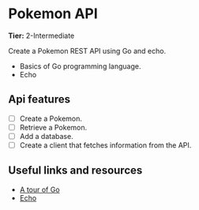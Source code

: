 # Pokemon API

**Tier:** 2-Intermediate

Create a Pokemon REST API using Go and echo.

- Basics of Go programming language.
- Echo

## Api features

- [ ] Create a Pokemon.
- [ ] Retrieve a Pokemon.
- [ ] Add a database.
- [ ] Create a client that fetches information from the API.

## Useful links and resources

- [A tour of Go](https://tour.golang.org)
- [Echo](https://github.com/labstack/echo)